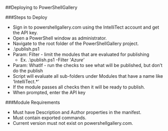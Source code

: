##Deploying to PowerShellGallery

###Steps to Deploy
- Sign in to powershellgallery.com using the IntelliTect account and get the API key.
- Open a PowerShell window as administrator.
- Navigate to the root folder of the PowerShellGallery project.
- .\publish.ps1
- Param: Filter - limit the modules that are evaluated for publishing
  - Ex. .\publish.ps1 -Filter ‘*Azure*’
- Param: WhatIf - run the checks to see what will be published, but don’t do the publish
- Script will evaluate all sub-folders under Modules that have a name like ‘IntelliTect.*’
- If the module passes all checks then it will be ready to publish.
- When prompted, enter the API key


###Module Requirements
- Must have Description and Author properties in the manifest.
- Must contain exported commands.
- Current version must not exist on powershellgallery.com.
